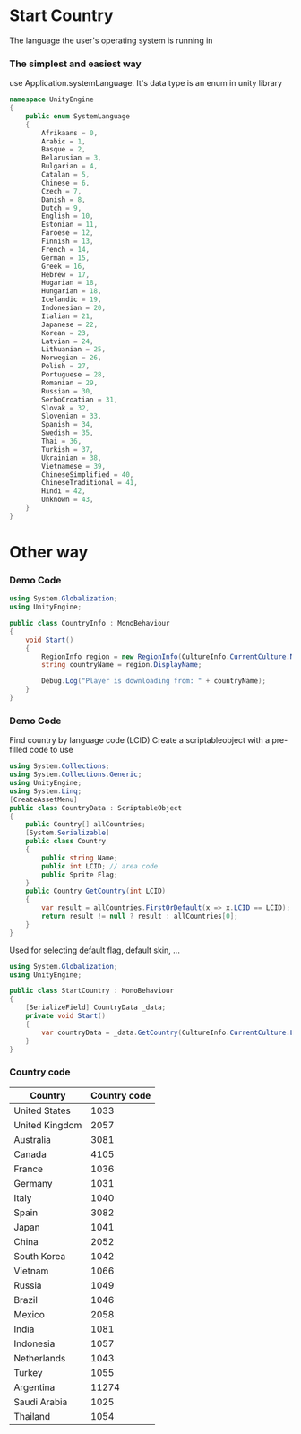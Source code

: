 # Start Country
The language the user's operating system is running in
### The simplest and easiest way
use Application.systemLanguage. It's data type is an enum in unity library
```csharp
namespace UnityEngine
{
    public enum SystemLanguage
    {
        Afrikaans = 0,
        Arabic = 1,
        Basque = 2,
        Belarusian = 3,
        Bulgarian = 4,
        Catalan = 5,
        Chinese = 6,
        Czech = 7,
        Danish = 8,
        Dutch = 9,
        English = 10,
        Estonian = 11,
        Faroese = 12,
        Finnish = 13,
        French = 14,
        German = 15,
        Greek = 16,
        Hebrew = 17,
        Hugarian = 18,
        Hungarian = 18,
        Icelandic = 19,
        Indonesian = 20,
        Italian = 21,
        Japanese = 22,
        Korean = 23,
        Latvian = 24,
        Lithuanian = 25,
        Norwegian = 26,
        Polish = 27,
        Portuguese = 28,
        Romanian = 29,
        Russian = 30,
        SerboCroatian = 31,
        Slovak = 32,
        Slovenian = 33,
        Spanish = 34,
        Swedish = 35,
        Thai = 36,
        Turkish = 37,
        Ukrainian = 38,
        Vietnamese = 39,
        ChineseSimplified = 40,
        ChineseTraditional = 41,
        Hindi = 42,
        Unknown = 43,
    }
}
```
# Other way
### Demo Code
```csharp
using System.Globalization;
using UnityEngine;

public class CountryInfo : MonoBehaviour
{
    void Start()
    {
        RegionInfo region = new RegionInfo(CultureInfo.CurrentCulture.Name);
        string countryName = region.DisplayName;

        Debug.Log("Player is downloading from: " + countryName);
    }
}
```
### Demo Code
Find country by language code (LCID)
Create a scriptableobject with a pre-filled code to use
```csharp
using System.Collections;
using System.Collections.Generic;
using UnityEngine;
using System.Linq;
[CreateAssetMenu]
public class CountryData : ScriptableObject
{
    public Country[] allCountries;
    [System.Serializable]
    public class Country
    {
        public string Name;
        public int LCID; // area code
        public Sprite Flag;
    }
    public Country GetCountry(int LCID)
    {
        var result = allCountries.FirstOrDefault(x => x.LCID == LCID);
        return result != null ? result : allCountries[0];
    }
}
```
Used for selecting default flag, default skin, ...
```csharp
using System.Globalization;
using UnityEngine;

public class StartCountry : MonoBehaviour
{
    [SerializeField] CountryData _data;  
    private void Start()
    {
        var countryData = _data.GetCountry(CultureInfo.CurrentCulture.LCID);
    }
}
```
### Country code
  
  | Country                   | Country code                                             |
| ---------------------------------- | ---------------------------------------------------- |
United States	| 1033
United Kingdom	|	2057
Australia	|	3081
Canada	|	4105
France	|	1036
Germany	|	1031
Italy	|	1040
Spain	|	3082
Japan	|	1041
China	|	2052
South	Korea	| 1042
Vietnam	|	1066
Russia	|	1049
Brazil	|	1046
Mexico	|	2058
India	|	1081
Indonesia	|	1057
Netherlands	|	1043
Turkey	|	1055
Argentina	|	11274
Saudi Arabia	|	1025
Thailand	|	1054

